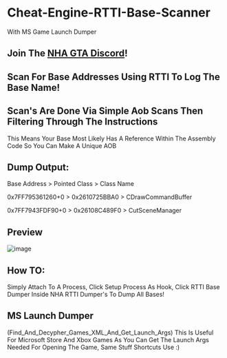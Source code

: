 # Cheat-Engine-RTTI-Base-Scanner
With MS Game Launch Dumper

## Join The [NHA GTA Discord](https://discord.gg/3EQvmNMr2c)!

## Scan For Base Addresses Using RTTI To Log The Base Name!

## Scan's Are Done Via Simple Aob Scans Then Filtering Through The Instructions
This Means Your Base Most Likely Has A Reference Within The Assembly Code So You Can Make A Unique AOB

## Dump Output:
Base Address     > Pointed Class > Class Name

0x7FF795361260+0 > 0x2610725BBA0 > CDrawCommandBuffer

0x7FF7943FDF90+0 > 0x26108C489F0 > CutSceneManager


## Preview
![image](https://user-images.githubusercontent.com/56168811/176342151-02d8a93e-fccd-459e-be0e-d1615ab7d69f.png)

## How TO:
Simply Attach To A Process, 
Click Setup Process As Hook,
Click RTTI Base Dumper Inside NHA RTTI Dumper's To Dump All Bases!

## MS Launch Dumper 
(Find_And_Decypher_Games_XML_And_Get_Launch_Args)
This Is Useful For Microsoft Store And Xbox Games As You Can Get The Launch Args Needed For Opening The Game,
Same Stuff Shortcuts Use :) 

